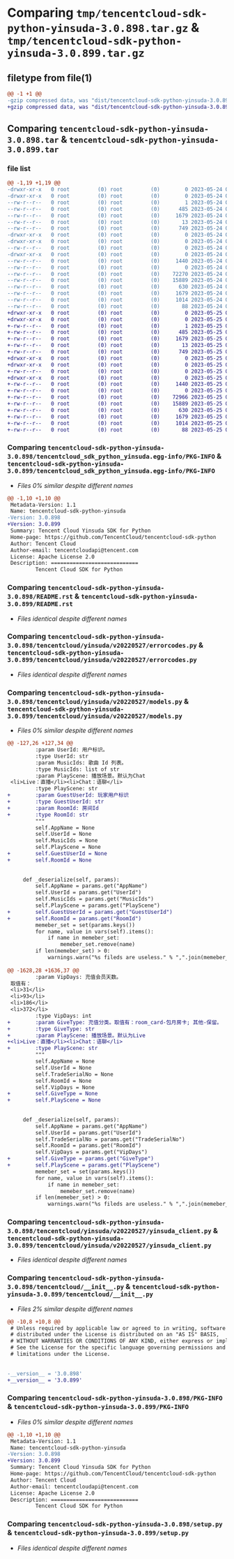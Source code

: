 # Comparing `tmp/tencentcloud-sdk-python-yinsuda-3.0.898.tar.gz` & `tmp/tencentcloud-sdk-python-yinsuda-3.0.899.tar.gz`

## filetype from file(1)

```diff
@@ -1 +1 @@
-gzip compressed data, was "dist/tencentcloud-sdk-python-yinsuda-3.0.898.tar", last modified: Wed May 24 02:12:28 2023, max compression
+gzip compressed data, was "dist/tencentcloud-sdk-python-yinsuda-3.0.899.tar", last modified: Thu May 25 00:41:50 2023, max compression
```

## Comparing `tencentcloud-sdk-python-yinsuda-3.0.898.tar` & `tencentcloud-sdk-python-yinsuda-3.0.899.tar`

### file list

```diff
@@ -1,19 +1,19 @@
-drwxr-xr-x   0 root         (0) root         (0)        0 2023-05-24 02:12:28.000000 tencentcloud-sdk-python-yinsuda-3.0.898/
-drwxr-xr-x   0 root         (0) root         (0)        0 2023-05-24 02:12:28.000000 tencentcloud-sdk-python-yinsuda-3.0.898/tencentcloud_sdk_python_yinsuda.egg-info/
--rw-r--r--   0 root         (0) root         (0)        1 2023-05-24 02:12:28.000000 tencentcloud-sdk-python-yinsuda-3.0.898/tencentcloud_sdk_python_yinsuda.egg-info/dependency_links.txt
--rw-r--r--   0 root         (0) root         (0)      485 2023-05-24 02:12:28.000000 tencentcloud-sdk-python-yinsuda-3.0.898/tencentcloud_sdk_python_yinsuda.egg-info/SOURCES.txt
--rw-r--r--   0 root         (0) root         (0)     1679 2023-05-24 02:12:28.000000 tencentcloud-sdk-python-yinsuda-3.0.898/tencentcloud_sdk_python_yinsuda.egg-info/PKG-INFO
--rw-r--r--   0 root         (0) root         (0)       13 2023-05-24 02:12:28.000000 tencentcloud-sdk-python-yinsuda-3.0.898/tencentcloud_sdk_python_yinsuda.egg-info/top_level.txt
--rw-r--r--   0 root         (0) root         (0)      749 2023-05-24 02:12:27.000000 tencentcloud-sdk-python-yinsuda-3.0.898/README.rst
-drwxr-xr-x   0 root         (0) root         (0)        0 2023-05-24 02:12:28.000000 tencentcloud-sdk-python-yinsuda-3.0.898/tencentcloud/
-drwxr-xr-x   0 root         (0) root         (0)        0 2023-05-24 02:12:28.000000 tencentcloud-sdk-python-yinsuda-3.0.898/tencentcloud/yinsuda/
--rw-r--r--   0 root         (0) root         (0)        0 2023-05-24 02:12:27.000000 tencentcloud-sdk-python-yinsuda-3.0.898/tencentcloud/yinsuda/__init__.py
-drwxr-xr-x   0 root         (0) root         (0)        0 2023-05-24 02:12:28.000000 tencentcloud-sdk-python-yinsuda-3.0.898/tencentcloud/yinsuda/v20220527/
--rw-r--r--   0 root         (0) root         (0)     1440 2023-05-24 02:12:27.000000 tencentcloud-sdk-python-yinsuda-3.0.898/tencentcloud/yinsuda/v20220527/errorcodes.py
--rw-r--r--   0 root         (0) root         (0)        0 2023-05-24 02:12:27.000000 tencentcloud-sdk-python-yinsuda-3.0.898/tencentcloud/yinsuda/v20220527/__init__.py
--rw-r--r--   0 root         (0) root         (0)    72270 2023-05-24 02:12:27.000000 tencentcloud-sdk-python-yinsuda-3.0.898/tencentcloud/yinsuda/v20220527/models.py
--rw-r--r--   0 root         (0) root         (0)    15889 2023-05-24 02:12:27.000000 tencentcloud-sdk-python-yinsuda-3.0.898/tencentcloud/yinsuda/v20220527/yinsuda_client.py
--rw-r--r--   0 root         (0) root         (0)      630 2023-05-24 02:12:27.000000 tencentcloud-sdk-python-yinsuda-3.0.898/tencentcloud/__init__.py
--rw-r--r--   0 root         (0) root         (0)     1679 2023-05-24 02:12:28.000000 tencentcloud-sdk-python-yinsuda-3.0.898/PKG-INFO
--rw-r--r--   0 root         (0) root         (0)     1014 2023-05-24 02:12:27.000000 tencentcloud-sdk-python-yinsuda-3.0.898/setup.py
--rw-r--r--   0 root         (0) root         (0)       88 2023-05-24 02:12:28.000000 tencentcloud-sdk-python-yinsuda-3.0.898/setup.cfg
+drwxr-xr-x   0 root         (0) root         (0)        0 2023-05-25 00:41:50.000000 tencentcloud-sdk-python-yinsuda-3.0.899/
+drwxr-xr-x   0 root         (0) root         (0)        0 2023-05-25 00:41:50.000000 tencentcloud-sdk-python-yinsuda-3.0.899/tencentcloud_sdk_python_yinsuda.egg-info/
+-rw-r--r--   0 root         (0) root         (0)        1 2023-05-25 00:41:50.000000 tencentcloud-sdk-python-yinsuda-3.0.899/tencentcloud_sdk_python_yinsuda.egg-info/dependency_links.txt
+-rw-r--r--   0 root         (0) root         (0)      485 2023-05-25 00:41:50.000000 tencentcloud-sdk-python-yinsuda-3.0.899/tencentcloud_sdk_python_yinsuda.egg-info/SOURCES.txt
+-rw-r--r--   0 root         (0) root         (0)     1679 2023-05-25 00:41:50.000000 tencentcloud-sdk-python-yinsuda-3.0.899/tencentcloud_sdk_python_yinsuda.egg-info/PKG-INFO
+-rw-r--r--   0 root         (0) root         (0)       13 2023-05-25 00:41:50.000000 tencentcloud-sdk-python-yinsuda-3.0.899/tencentcloud_sdk_python_yinsuda.egg-info/top_level.txt
+-rw-r--r--   0 root         (0) root         (0)      749 2023-05-25 00:41:49.000000 tencentcloud-sdk-python-yinsuda-3.0.899/README.rst
+drwxr-xr-x   0 root         (0) root         (0)        0 2023-05-25 00:41:50.000000 tencentcloud-sdk-python-yinsuda-3.0.899/tencentcloud/
+drwxr-xr-x   0 root         (0) root         (0)        0 2023-05-25 00:41:50.000000 tencentcloud-sdk-python-yinsuda-3.0.899/tencentcloud/yinsuda/
+-rw-r--r--   0 root         (0) root         (0)        0 2023-05-25 00:41:49.000000 tencentcloud-sdk-python-yinsuda-3.0.899/tencentcloud/yinsuda/__init__.py
+drwxr-xr-x   0 root         (0) root         (0)        0 2023-05-25 00:41:50.000000 tencentcloud-sdk-python-yinsuda-3.0.899/tencentcloud/yinsuda/v20220527/
+-rw-r--r--   0 root         (0) root         (0)     1440 2023-05-25 00:41:49.000000 tencentcloud-sdk-python-yinsuda-3.0.899/tencentcloud/yinsuda/v20220527/errorcodes.py
+-rw-r--r--   0 root         (0) root         (0)        0 2023-05-25 00:41:49.000000 tencentcloud-sdk-python-yinsuda-3.0.899/tencentcloud/yinsuda/v20220527/__init__.py
+-rw-r--r--   0 root         (0) root         (0)    72966 2023-05-25 00:41:49.000000 tencentcloud-sdk-python-yinsuda-3.0.899/tencentcloud/yinsuda/v20220527/models.py
+-rw-r--r--   0 root         (0) root         (0)    15889 2023-05-25 00:41:49.000000 tencentcloud-sdk-python-yinsuda-3.0.899/tencentcloud/yinsuda/v20220527/yinsuda_client.py
+-rw-r--r--   0 root         (0) root         (0)      630 2023-05-25 00:41:49.000000 tencentcloud-sdk-python-yinsuda-3.0.899/tencentcloud/__init__.py
+-rw-r--r--   0 root         (0) root         (0)     1679 2023-05-25 00:41:50.000000 tencentcloud-sdk-python-yinsuda-3.0.899/PKG-INFO
+-rw-r--r--   0 root         (0) root         (0)     1014 2023-05-25 00:41:49.000000 tencentcloud-sdk-python-yinsuda-3.0.899/setup.py
+-rw-r--r--   0 root         (0) root         (0)       88 2023-05-25 00:41:50.000000 tencentcloud-sdk-python-yinsuda-3.0.899/setup.cfg
```

### Comparing `tencentcloud-sdk-python-yinsuda-3.0.898/tencentcloud_sdk_python_yinsuda.egg-info/PKG-INFO` & `tencentcloud-sdk-python-yinsuda-3.0.899/tencentcloud_sdk_python_yinsuda.egg-info/PKG-INFO`

 * *Files 0% similar despite different names*

```diff
@@ -1,10 +1,10 @@
 Metadata-Version: 1.1
 Name: tencentcloud-sdk-python-yinsuda
-Version: 3.0.898
+Version: 3.0.899
 Summary: Tencent Cloud Yinsuda SDK for Python
 Home-page: https://github.com/TencentCloud/tencentcloud-sdk-python
 Author: Tencent Cloud
 Author-email: tencentcloudapi@tencent.com
 License: Apache License 2.0
 Description: ============================
         Tencent Cloud SDK for Python
```

### Comparing `tencentcloud-sdk-python-yinsuda-3.0.898/README.rst` & `tencentcloud-sdk-python-yinsuda-3.0.899/README.rst`

 * *Files identical despite different names*

### Comparing `tencentcloud-sdk-python-yinsuda-3.0.898/tencentcloud/yinsuda/v20220527/errorcodes.py` & `tencentcloud-sdk-python-yinsuda-3.0.899/tencentcloud/yinsuda/v20220527/errorcodes.py`

 * *Files identical despite different names*

### Comparing `tencentcloud-sdk-python-yinsuda-3.0.898/tencentcloud/yinsuda/v20220527/models.py` & `tencentcloud-sdk-python-yinsuda-3.0.899/tencentcloud/yinsuda/v20220527/models.py`

 * *Files 0% similar despite different names*

```diff
@@ -127,26 +127,34 @@
         :param UserId: 用户标识。
         :type UserId: str
         :param MusicIds: 歌曲 Id 列表。
         :type MusicIds: list of str
         :param PlayScene: 播放场景。默认为Chat
 <li>Live：直播</li><li>Chat：语聊</li>
         :type PlayScene: str
+        :param GuestUserId: 玩家用户标识
+        :type GuestUserId: str
+        :param RoomId: 房间Id
+        :type RoomId: str
         """
         self.AppName = None
         self.UserId = None
         self.MusicIds = None
         self.PlayScene = None
+        self.GuestUserId = None
+        self.RoomId = None
 
 
     def _deserialize(self, params):
         self.AppName = params.get("AppName")
         self.UserId = params.get("UserId")
         self.MusicIds = params.get("MusicIds")
         self.PlayScene = params.get("PlayScene")
+        self.GuestUserId = params.get("GuestUserId")
+        self.RoomId = params.get("RoomId")
         memeber_set = set(params.keys())
         for name, value in vars(self).items():
             if name in memeber_set:
                 memeber_set.remove(name)
         if len(memeber_set) > 0:
             warnings.warn("%s fileds are useless." % ",".join(memeber_set))
         
@@ -1628,28 +1636,37 @@
         :param VipDays: 充值会员天数。
 取值有：
 <li>31</li>
 <li>93</li>
 <li>186</li>
 <li>372</li>
         :type VipDays: int
+        :param GiveType: 充值分类。取值有：room_card-包月房卡; 其他-保留。
+        :type GiveType: str
+        :param PlayScene: 播放场景。默认为Live
+<li>Live：直播</li><li>Chat：语聊</li>
+        :type PlayScene: str
         """
         self.AppName = None
         self.UserId = None
         self.TradeSerialNo = None
         self.RoomId = None
         self.VipDays = None
+        self.GiveType = None
+        self.PlayScene = None
 
 
     def _deserialize(self, params):
         self.AppName = params.get("AppName")
         self.UserId = params.get("UserId")
         self.TradeSerialNo = params.get("TradeSerialNo")
         self.RoomId = params.get("RoomId")
         self.VipDays = params.get("VipDays")
+        self.GiveType = params.get("GiveType")
+        self.PlayScene = params.get("PlayScene")
         memeber_set = set(params.keys())
         for name, value in vars(self).items():
             if name in memeber_set:
                 memeber_set.remove(name)
         if len(memeber_set) > 0:
             warnings.warn("%s fileds are useless." % ",".join(memeber_set))
```

### Comparing `tencentcloud-sdk-python-yinsuda-3.0.898/tencentcloud/yinsuda/v20220527/yinsuda_client.py` & `tencentcloud-sdk-python-yinsuda-3.0.899/tencentcloud/yinsuda/v20220527/yinsuda_client.py`

 * *Files identical despite different names*

### Comparing `tencentcloud-sdk-python-yinsuda-3.0.898/tencentcloud/__init__.py` & `tencentcloud-sdk-python-yinsuda-3.0.899/tencentcloud/__init__.py`

 * *Files 2% similar despite different names*

```diff
@@ -10,8 +10,8 @@
 # Unless required by applicable law or agreed to in writing, software
 # distributed under the License is distributed on an "AS IS" BASIS,
 # WITHOUT WARRANTIES OR CONDITIONS OF ANY KIND, either express or implied.
 # See the License for the specific language governing permissions and
 # limitations under the License.
 
 
-__version__ = '3.0.898'
+__version__ = '3.0.899'
```

### Comparing `tencentcloud-sdk-python-yinsuda-3.0.898/PKG-INFO` & `tencentcloud-sdk-python-yinsuda-3.0.899/PKG-INFO`

 * *Files 0% similar despite different names*

```diff
@@ -1,10 +1,10 @@
 Metadata-Version: 1.1
 Name: tencentcloud-sdk-python-yinsuda
-Version: 3.0.898
+Version: 3.0.899
 Summary: Tencent Cloud Yinsuda SDK for Python
 Home-page: https://github.com/TencentCloud/tencentcloud-sdk-python
 Author: Tencent Cloud
 Author-email: tencentcloudapi@tencent.com
 License: Apache License 2.0
 Description: ============================
         Tencent Cloud SDK for Python
```

### Comparing `tencentcloud-sdk-python-yinsuda-3.0.898/setup.py` & `tencentcloud-sdk-python-yinsuda-3.0.899/setup.py`

 * *Files identical despite different names*

